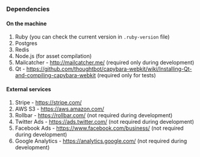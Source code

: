 ### Dependencies

#### On the machine

1. Ruby (you can check the current version in ```.ruby-version``` file)
2. Postgres
3. Redis
4. Node.js (for asset compilation)
5. Mailcatcher - http://mailcatcher.me/ (required only during development)
6. Qt - https://github.com/thoughtbot/capybara-webkit/wiki/Installing-Qt-and-compiling-capybara-webkit (required only for tests)

#### External services

1. Stripe - https://stripe.com/
2. AWS S3 - https://aws.amazon.com/
3. Rollbar - https://rollbar.com/ (not required during development)
4. Twitter Ads - https://ads.twitter.com/ (not required during development)
5. Facebook Ads - https://www.facebook.com/business/ (not required during development)
6. Google Analytics - https://analytics.google.com/ (not required during development)
